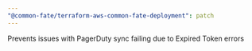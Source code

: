 ```yaml
---
"@common-fate/terraform-aws-common-fate-deployment": patch
---
```


Prevents issues with PagerDuty sync failing due to Expired Token errors
